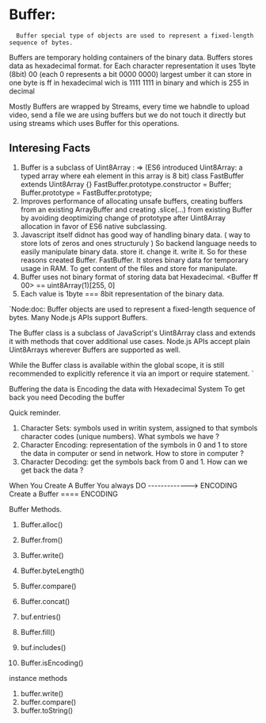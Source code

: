 # Buffer:

      Buffer special type of objects are used to represent a fixed-length sequence of bytes.

Buffers are temporary holding containers of the binary data.
Buffers stores data as hexadecimal format.
for Each character representation it uses 1byte (8bit) 00 (each 0 represents a bit 0000 0000)
largest umber it can store in one byte is ff in hexadecimal wich is 1111 1111 in binary and which is 255 in decimal

Mostly Buffers are wrapped by Streams, every time we habndle to upload video, send a file we are using buffers but we do not touch it directly but using streams which uses Buffer for this operations.

## Interesing Facts
1. Buffer is a subclass of Uint8Array : => (ES6 introduced Uint8Array: a typed array where eah element in this array is 8 bit)
   class FastBuffer extends Uint8Array {}
   FastBuffer.prototype.constructor = Buffer;
   Buffer.prototype = FastBuffer.prototype;
2. Improves performance of allocating unsafe buffers, creating buffers from
   an existing ArrayBuffer and creating .slice(...) from existing Buffer by
   avoiding deoptimizing change of prototype after Uint8Array allocation
   in favor of ES6 native subclassing.
3. Javascript itself didnot has good way of handling binary data. ( way to store lots of zeros and ones structuruly )
   So backend language needs to easily manipulate binary data. store it. change it. write it.
   So for these reasons created Buffer. FastBuffer.
   It stores binary data for temporary usage in RAM.
   To get content of the files and store for manipulate.
4. Buffer uses not binary format of storing data bat Hexadecimal.
   <Buffer ff 00> == uint8Array(1)[255, 0]
5. Each value is 1byte === 8bit representation of the binary data.

`Node:doc: Buffer objects are used to represent a fixed-length sequence of bytes. Many Node.js APIs support Buffers.

The Buffer class is a subclass of JavaScript's Uint8Array class and extends it with methods that cover additional use cases. Node.js APIs accept plain Uint8Arrays wherever Buffers are supported as well.

While the Buffer class is available within the global scope, it is still recommended to explicitly reference it via an import or require statement. `

Buffering the data is Encoding the data with Hexadecimal System
To get back you need Decoding the buffer

Quick reminder.

1. Character Sets: symbols used in writin system, assigned to that symbols character codes (unique numbers).
   What symbols we have ?
2. Character Encoding: representation of the symbols in 0 and 1 to store the data in computer or send in network.
   How to store in computer ?
3. Character Decoding: get the symbols back from 0 and 1.
   How can we get back the data ?

When You Create A Buffer You always DO -------------> ENCODING
Create a Buffer ==== ENCODING

Buffer Methods.

1. Buffer.alloc()
2. Buffer.from()

3. Buffer.write()

4. Buffer.byteLength()
5. Buffer.compare()
6. Buffer.concat()
7. buf.entries()
8. Buffer.fill()
9. buf.includes()
10. Buffer.isEncoding()

instance methods

1. buffer.write()
2. buffer.compare()
3. buffer.toString()
